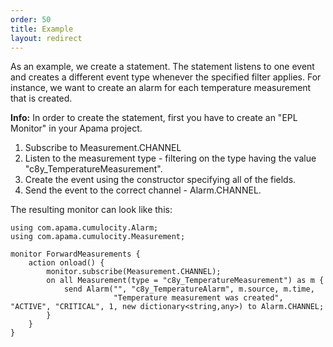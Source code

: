 ```yaml
---
order: 50
title: Example
layout: redirect
---
```


As an example, we create a statement. The statement listens to one event and creates a different event type whenever the specified filter applies. For instance‚ we want to create an alarm for each temperature measurement that is created.

**Info:** In order to create the statement, first you have to create an "EPL Monitor" in your Apama project.

1. Subscribe to Measurement.CHANNEL 
2. Listen to the measurement type - filtering on the type having the value "c8y_TemperatureMeasurement".
3.  Create the event using the constructor specifying all of the fields.
4.  Send the event to the correct channel - Alarm.CHANNEL.

The resulting monitor can look like this:

	using com.apama.cumulocity.Alarm;
	using com.apama.cumulocity.Measurement;
	
	monitor ForwardMeasurements {
		action onload() {
	    	monitor.subscribe(Measurement.CHANNEL);
			on all Measurement(type = "c8y_TemperatureMeasurement") as m {
				send Alarm("", "c8y_TemperatureAlarm", m.source, m.time,
				           "Temperature measurement was created", "ACTIVE", "CRITICAL", 1, new dictionary<string,any>) to Alarm.CHANNEL;
			}
		}
	}
